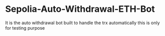 # Sepolia-Auto-Withdrawal-ETH-Bot
It is the auto withdrawal bot built to handle the trx automatically this is only for testing purpose 
